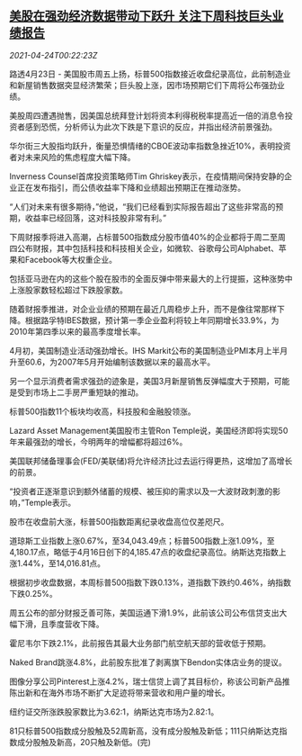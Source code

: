 <!--1619224263000-->
[美股在强劲经济数据带动下跃升 关注下周科技巨头业绩报告](https://cn.reuters.com/article/usa-stocks-market-tech-res-0423-idCNKBS2CB004)
------

<div><i>2021-04-24T00:22:23Z</i></div><p>路透4月23日 - 美国股市周五上扬，标普500指数接近收盘纪录高位，此前制造业和新屋销售数据突显经济繁荣；巨头股上涨，因市场预期它们下周将公布强劲业绩。</p><p>美股周四遭遇抛售，因美国总统拜登计划将资本利得税税率提高近一倍的消息令投资者感到恐慌，分析师认为此次下跌是下意识的反应，并指出经济前景强劲。</p><p>华尔街三大股指均跃升，衡量恐惧情绪的CBOE波动率指数急挫近10%，表明投资者对未来风险的焦虑程度大幅下降。</p><p>Inverness Counsel首席投资策略师Tim Ghriskey表示，在疫情期间保持安静的企业正在发布指引，而公债收益率下降和业绩超出预期正在推动涨势。</p><p>“人们对未来有很多期待，”他说，“我们已经看到实际报告超出了这些非常高的预期，收益率已经回落，这对科技股非常有利。”</p><p>下周财报季将进入高潮，占标普500指数成分股市值40%的企业都将于周二至周四公布财报，其中包括科技和科技相关企业，如微软、谷歌母公司Alphabet、苹果和Facebook等大权重企业。</p><p>包括亚马逊在内的这些个股在股市的全面反弹中带来最大的上行提振，这种涨势中上涨股家数轻松超过下跌股家数。</p><p>随着财报季推进，对企业业绩的预期在最近几周稳步上升，而不是像往常那样下降。根据路孚特IBES数据，预计第一季企业盈利将较上年同期增长33.9%，为2010年第四季以来的最高季度增长率。</p><p>4月初，美国制造业活动强劲增长。IHS Markit公布的美国制造业PMI本月上半月升至60.6，为2007年5月开始编制该数据以来的最高水平。</p><p>另一个显示消费者需求强劲的迹象是，美国3月新屋销售反弹幅度大于预期，可能是受到市场上二手房严重短缺的推动。</p><p>标普500指数11个板块均收高，科技股和金融股领涨。</p><p>Lazard Asset Management美国股市主管Ron Temple说，美国经济即将实现50年来最强劲的增长，今明两年的增幅都将超过6%。</p><p>美国联邦储备理事会(FED/美联储)将允许经济比过去运行得更热，这增加了高增长的前景。</p><p>“投资者正逐渐意识到额外储蓄的规模、被压抑的需求以及一大波财政刺激的影响，”Temple表示。</p><p>股市在收盘前大涨，标普500指数距离纪录收盘高位仅差咫尺。</p><p>道琼斯工业指数上涨0.67%，至34,043.49点；标普500指数上涨1.09%，至4,180.17点，略低于4月16日创下的4,185.47点的收盘纪录高位。纳斯达克指数上涨1.44%，至14,016.81点。</p><p>根据初步收盘数据，本周标普500指数下跌0.13%，道指数下跌约0.46%，纳指数下跌0.25%。</p><p>周五公布的部分财报乏善可陈，美国运通下滑1.9%，此前该公司公布信贷支出大幅下滑，且季度营收下降。</p><p>霍尼韦尔下跌2.1%，此前报告其最大业务部门航空航天部的营收低于预期。</p><p>Naked Brand跳涨4.8%，此前股东批准了剥离旗下Bendon实体店业务的提议。</p><p>图像分享公司Pinterest上涨4.2%，瑞士信贷上调了其目标价，称该公司新产品推陈出新和在海外市场不断扩大足迹将带来营收和用户量的增长。</p><p>纽约证交所涨跌股家数比为3.62:1，纳斯达克市场为2.82:1。</p><p>81只标普500指数成分股触及52周新高，没有成分股触及新低；111只纳斯达克指数成分股触及新高，20只触及新低。(完)</p>
